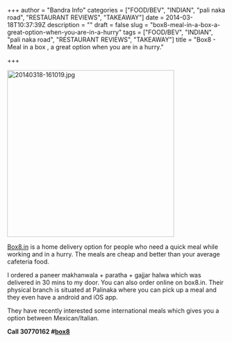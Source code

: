 +++
author = "Bandra Info"
categories = ["FOOD/BEV", "INDIAN", "pali naka road", "RESTAURANT REVIEWS", "TAKEAWAY"]
date = 2014-03-18T10:37:39Z
description = ""
draft = false
slug = "box8-meal-in-a-box-a-great-option-when-you-are-in-a-hurry"
tags = ["FOOD/BEV", "INDIAN", "pali naka road", "RESTAURANT REVIEWS", "TAKEAWAY"]
title = "Box8 - Meal in a box , a great option when you are in a hurry."

+++


<p><a href="https://i0.wp.com/bandra.info/wp-content/uploads/2014/03/20140318-161019.jpg?ssl=1"><img loading="lazy" class=" alignright" alt="20140318-161019.jpg" src="https://i0.wp.com/bandra.info/wp-content/uploads/2014/03/20140318-161019.jpg?resize=384%2C384&#038;ssl=1" width="384" height="384" data-recalc-dims="1" /></a></p>
<p><a href="https://box8.in/">Box8.in</a> is a home delivery option for people who need a quick meal while working and in a hurry. The meals are cheap and better than your average cafeteria food.</p>
<p>I ordered a paneer makhanwala + paratha + gajjar halwa which was delivered in 30 mins to my door. You can also order online on box8.in. Their physical branch is situated at Palinaka where you can pick up a meal and they even have a android and iOS app.</p>
<p>They have recently interested some international meals which gives you a option between Mexican/Italian.</p>
<p><strong>Call 30770162 #<a href="https://box8.in/">box8 </a></strong></p>



